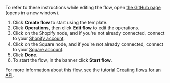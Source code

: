 To refer to these instructions while editing the flow, open [the GitHub page](https://github.com/ot4i/app-connect-templates/blob/main/resources/markdown/Create%20a%20customer%20in%20Square%20when%20a%20customer%20is%20created%20in%20Shopify_instructions.md) (opens in a new window).

1. Click **Create flow** to start using the template.
1. Click **Operations**, then click **Edit flow** to edit the operations.
1. Click on the Shopify node, and if you're not already connected, connect to your [Shopify account](https://ibm.biz/acshopify).
1. Click on the Square node, and if you're not already connected, connect to your [Square account](https://ibm.biz/acsquare).
1. Click **Done**.
1. To start the flow, in the banner click **Start flow**.

For more information about this flow, see the tutorial [Creating flows for an API](https://www.ibm.com/docs/en/app-connect/saas?topic=designer-introduction-creating-flows-api-part-1).

